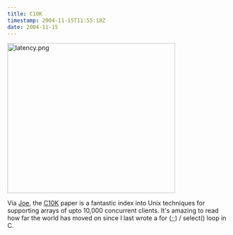 ```yaml
---
title: C10K
timestamp: 2004-11-15T11:55:18Z
date: 2004-11-15
---
```


<img alt="latency.png" src="http://blog.whatfettle.com/archives/latency.png" width="380" height="340" border="0" />

Via <a href='http://bitworking.org/news/C10K'>Joe</a>, the <a href='http://www.kegel.com/c10k.html'>C10K</a> paper is a fantastic index into Unix techniques for supporting arrays of upto 10,000 concurrent clients. It's amazing to read how far the world has moved on since I last wrote a for (;;) / select() loop in C.
